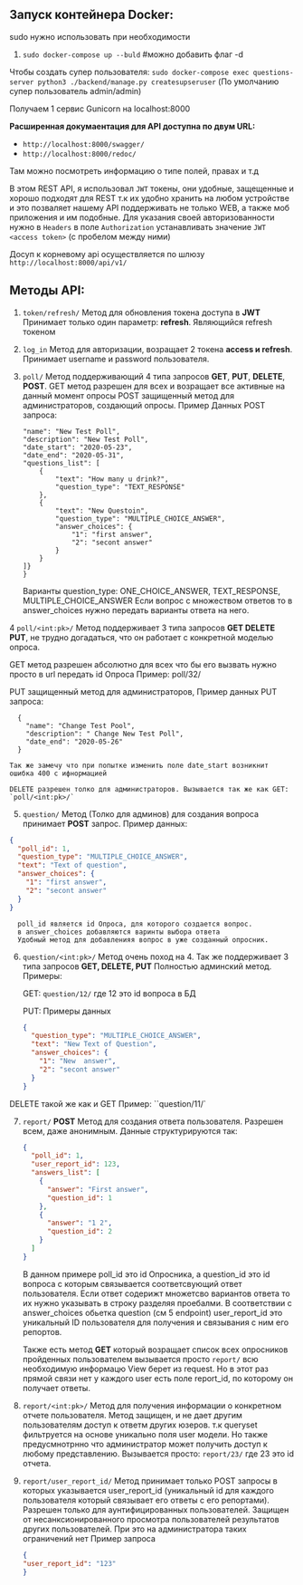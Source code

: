 ## Запуск контейнера Docker:

sudo нужно использовать при необходимости

1. `sudo docker-compose up --buld` #можно добавить флаг -d

Чтобы создать супер пользователя:
`sudo docker-compose exec questions-server python3 ./backend/manage.py createsupseruser`
(По умолчанию супер пользователь admin/admin)

Получаем 1 сервис Gunicorn на localhost:8000

**Расширенная докумаентация для API доступна по двум URL:**

- `http://localhost:8000/swagger/`
- `http://localhost:8000/redoc/`

Там можно посмотреть информацию о типе полей, правах и т.д

В этом REST API, я использовал `JWT` токены, они удобные, защещенные и хорошо подходят для REST т.к
их удобно хранить на любом устройстве и это позваляет нашему API поддерживать не только WEB, а также моб приложения и им подобные.
Для указания своей авторизованности нужно в `Headers` в поле `Authorization` устанавливать значение `JWT <access token>` (с пробелом между ними)

Досуп к корневому api осуществляется по шлюзу `http://localhost:8000/api/v1/`

## Методы API:

1. `token/refresh/` Метод для обновления токена доступа в **JWT**
   Принимает только один параметр: **refresh**. Являющийся refresh токеном

2. `log_in` Метод для авторизации, возращает 2 токена **access и refresh**.
   Принимает username и password пользователя.

3. `poll/` Метод поддерживающий 4 типа запросов **GET**, **PUT**, **DELETE**, **POST**.
   GET метод разрешен для всех и возращает все активные на данный момент опросы
   POST защищенный метод для администраторов, создающий опросы. Пример Данных POST запроса:

   ```json{
   "name": "New Test Poll",
   "description": "New Test Poll",
   "date_start": "2020-05-23",
   "date_end": "2020-05-31",
   "questions_list": [
       {
           "text": "How many u drink?",
           "question_type": "TEXT_RESPONSE"
       },
       {
           "text": "New Questoin",
           "question_type": "MULTIPLE_CHOICE_ANSWER",
           "answer_choices": {
               "1": "first answer",
               "2": "secont answer"
           }
       }
   ]}
   }
   ```

   Варианты question_type: ONE_CHOICE_ANSWER, TEXT_RESPONSE, MULTIPLE_CHOICE_ANSWER
   Если вопрос с множеством ответов то в answer_choices нужно передать варианты ответа на него.

4 `poll/<int:pk>/` Метод поддерживает 3 типа запросов **GET DELETE PUT**, не трудно догадаться,
что он работает с конкретной моделью опроса.

GET метод разрешен абсолютно для всех что бы его вызвать нужно просто в url передать id Опроса
Пример: poll/32/

PUT защищенный метод для администраторов, Пример данных PUT запроса:

      {
        "name": "Change Test Pool",
        "description": " Change New Test Poll",
        "date_end": "2020-05-26"
      }

    Так же замечу что при попытке изменить поле date_start возникнит ошибка 400 с ифнормацией

    DELETE разрешен толко для администраторов. Вызывается так же как GET:
    `poll/<int:pk>/`

5.  `question/` Метод (Толко для админов) для создания вопроса принимает **POST** запрос. Пример данных:

```json
{
  "poll_id": 1,
  "question_type": "MULTIPLE_CHOICE_ANSWER",
  "text": "Text of question",
  "answer_choices": {
    "1": "first answer",
    "2": "secont answer"
  }
}
```

      poll_id является id Опроса, для которого создается вопрос.
      в answer_choices добавляются варинты выбора ответа
      Удобный метод для добавленияя вопрос в уже созданный опросник.

6. `question/<int:pk>/` Метод очень поход на 4. Так же поддерживает 3 типа запросов **GET, DELETE, PUT**
   Полностью админский метод. Примеры:

   GET: `question/12/` где 12 это id вопроса в БД

   PUT: Примеры данных

   ```json
   {
     "question_type": "MULTIPLE_CHOICE_ANSWER",
     "text": "New Text of Question",
     "answer_choices": {
       "1": "New  answer",
       "2": "secont answer"
     }
   }
   ```

DELETE такой же как и GET Пример: ``question/11/`

7. `report/` **POST** Метод для создания ответа пользователя. Разрешен всем, даже анонимным.
   Данные структурируются так:

   ```json
   {
     "poll_id": 1,
     "user_report_id": 123,
     "answers_list": [
       {
         "answer": "First answer",
         "question_id": 1
       },
       {
         "answer": "1 2",
         "question_id": 2
       }
     ]
   }
   ```

   В данном примере poll_id это id Опросника, а question_id это id вопроса
   с которым связывается соответсвующий ответ пользователя.
   Если ответ содерижт множетсво вариантов ответа то их нужно указывать в строку разделяя проебалми.
   В соответствии с answer_choices обьетка question (см 5 endpoint)
   user_report_id это уникальный ID пользователя для получения и связывания с ним его репортов.

   Также есть метод **GET**
   который возращает список всех опросников пройденных пользователем вызывается просто
   `report/` всю необходимую информацю View берет из request.
   Но в этот раз прямой связи нет у каждого user есть поле report_id, по которому он получает ответы.

8. `report/<int:pk>/` Метод для получения информации о конкретном отчете пользователя.
   Метод защищен, и не дает другим пользователям доступ к ответм других юзеров.
   т.к queryset фильтруется на основе уникально поля user модели.
   Но также предусмнотрнно что администратор может получить доступ к любому представлению.
   Вызывается просто: `report/23/` где 23 это id отчета.

9. `report/user_report_id/` Метод принимает только POST запросы в которых указывается user_report_id (уникальный id для 
    каждого пользователя который связывает его ответы с его репортами).
    Разрешен только для аунтифицированных пользователей. Защищен от несанксионированного просмотра пользователей результатов
    других пользователей. При это на администратора таких ограничений нет 
    Пример запроса
    ```json 
    {
	"user_report_id": "123" 
    }
    ```
    
